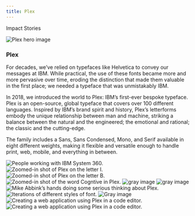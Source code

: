 ```yaml
---
title: Plex
---
```


<back-link to="/impact">Impact Stories</back-link>

<grid classname="background-bleed">
<column lg="16">

![Plex hero image](/images/Image_1.jpg)

</column>
</grid>

<grid background="gray-10">
<column md="2" lg="4">

### Plex

</column>

<column md="5" lg="8">

<p size="lg">For decades, we’ve relied on typefaces like Helvetica to convey our messages at IBM. While practical, the use of these fonts became more and more pervasive over time, eroding the distinction that made them valuable in the first place; we needed a typeface that was unmistakably IBM.</p>

<p size="lg">In 2018, we introduced the world to Plex: IBM’s first-ever bespoke typeface. Plex is an open-source, global typeface that covers over 100 different languages. Inspired by IBM’s brand spirit and history, Plex’s letterforms embody the unique relationship between man and machine, striking a balance between the natural and the engineered; the emotional and rational; the classic and the cutting-edge.</p>

<p size="lg">The family includes a Sans, Sans Condensed, Mono, and Serif available in eight different weights, making it flexible and versatile enough to handle print, web, mobile, and everything in between.</p>

<icon name="PlexArrowDown"></icon>

</column>
</grid>

<grid background="gray-10">
<column bleed={true} lg="12" offset_lg="4">

<img alt="People working with IBM System 360." src="images/Image_2.jpg">

</column>
<column bleed={true} md="4" lg="6" offset_lg="4">

<img alt="Zoomed-in shot of Plex on the letter I." src="images/Image_3.jpg">

</column>
<column bleed={true} md="4" lg="6">

<img alt="Zoomed-in shot of Plex on the letter B." src="images/Image_4.jpg">

</column>
<column bleed={true} md="4" lg="8" offset_lg="4">

<img alt="Zoomed-in shot of the word Cogntive in Plex." src="images/Image_5.jpg">

</column>
<column bleed={true} md="4" lg="4">

<img alt="gray image" src="images/Image_6.jpg">

</column>
<column bleed={true} md="5" lg="4" offset_lg="4">

<img alt="gray image" src="images/Image_7.jpg">

</column>
<column bleed={true} md="3" lg="8">

<img alt="Mike Abbink’s hands doing some serious thinking about Plex." src="images/Image_8.jpg">

</column>
<column bleed={true} md="3" lg="12" offset_lg="4">

<img alt="Iterations of different styles of font." src="images/Image_9.jpg">

</column>
<column bleed={true} md="5" lg="4" offset_lg="4">

<img alt="Gray image" src="images/Image_10.jpg">

</column>
<column bleed={true} md="5" lg="8">

<img alt="Creating a web application using Plex in a code editor." src="images/Image_11.jpg">

</column>
<column bleed={true} md="8" lg="12" offset_lg="4">

<img alt="Creating a web application using Plex in a code editor." src="images/Image_12.jpg">

</column>
</grid>
